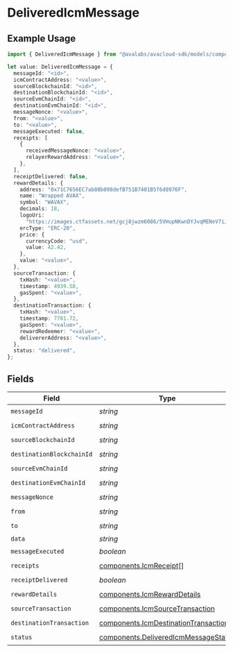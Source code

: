 # DeliveredIcmMessage

## Example Usage

```typescript
import { DeliveredIcmMessage } from "@avalabs/avacloud-sdk/models/components";

let value: DeliveredIcmMessage = {
  messageId: "<id>",
  icmContractAddress: "<value>",
  sourceBlockchainId: "<id>",
  destinationBlockchainId: "<id>",
  sourceEvmChainId: "<id>",
  destinationEvmChainId: "<id>",
  messageNonce: "<value>",
  from: "<value>",
  to: "<value>",
  messageExecuted: false,
  receipts: [
    {
      receivedMessageNonce: "<value>",
      relayerRewardAddress: "<value>",
    },
  ],
  receiptDelivered: false,
  rewardDetails: {
    address: "0x71C7656EC7ab88b098defB751B7401B5f6d8976F",
    name: "Wrapped AVAX",
    symbol: "WAVAX",
    decimals: 18,
    logoUri:
      "https://images.ctfassets.net/gcj8jwzm6086/5VHupNKwnDYJvqMENeV7iJ/fdd6326b7a82c8388e4ee9d4be7062d4/avalanche-avax-logo.svg",
    ercType: "ERC-20",
    price: {
      currencyCode: "usd",
      value: 42.42,
    },
    value: "<value>",
  },
  sourceTransaction: {
    txHash: "<value>",
    timestamp: 4939.58,
    gasSpent: "<value>",
  },
  destinationTransaction: {
    txHash: "<value>",
    timestamp: 7781.72,
    gasSpent: "<value>",
    rewardRedeemer: "<value>",
    delivererAddress: "<value>",
  },
  status: "delivered",
};
```

## Fields

| Field                                                                                        | Type                                                                                         | Required                                                                                     | Description                                                                                  |
| -------------------------------------------------------------------------------------------- | -------------------------------------------------------------------------------------------- | -------------------------------------------------------------------------------------------- | -------------------------------------------------------------------------------------------- |
| `messageId`                                                                                  | *string*                                                                                     | :heavy_check_mark:                                                                           | N/A                                                                                          |
| `icmContractAddress`                                                                         | *string*                                                                                     | :heavy_check_mark:                                                                           | N/A                                                                                          |
| `sourceBlockchainId`                                                                         | *string*                                                                                     | :heavy_check_mark:                                                                           | N/A                                                                                          |
| `destinationBlockchainId`                                                                    | *string*                                                                                     | :heavy_check_mark:                                                                           | N/A                                                                                          |
| `sourceEvmChainId`                                                                           | *string*                                                                                     | :heavy_check_mark:                                                                           | N/A                                                                                          |
| `destinationEvmChainId`                                                                      | *string*                                                                                     | :heavy_check_mark:                                                                           | N/A                                                                                          |
| `messageNonce`                                                                               | *string*                                                                                     | :heavy_check_mark:                                                                           | N/A                                                                                          |
| `from`                                                                                       | *string*                                                                                     | :heavy_check_mark:                                                                           | N/A                                                                                          |
| `to`                                                                                         | *string*                                                                                     | :heavy_check_mark:                                                                           | N/A                                                                                          |
| `data`                                                                                       | *string*                                                                                     | :heavy_minus_sign:                                                                           | N/A                                                                                          |
| `messageExecuted`                                                                            | *boolean*                                                                                    | :heavy_check_mark:                                                                           | N/A                                                                                          |
| `receipts`                                                                                   | [components.IcmReceipt](../../models/components/icmreceipt.md)[]                             | :heavy_check_mark:                                                                           | N/A                                                                                          |
| `receiptDelivered`                                                                           | *boolean*                                                                                    | :heavy_check_mark:                                                                           | N/A                                                                                          |
| `rewardDetails`                                                                              | [components.IcmRewardDetails](../../models/components/icmrewarddetails.md)                   | :heavy_check_mark:                                                                           | N/A                                                                                          |
| `sourceTransaction`                                                                          | [components.IcmSourceTransaction](../../models/components/icmsourcetransaction.md)           | :heavy_check_mark:                                                                           | N/A                                                                                          |
| `destinationTransaction`                                                                     | [components.IcmDestinationTransaction](../../models/components/icmdestinationtransaction.md) | :heavy_check_mark:                                                                           | N/A                                                                                          |
| `status`                                                                                     | [components.DeliveredIcmMessageStatus](../../models/components/deliveredicmmessagestatus.md) | :heavy_check_mark:                                                                           | N/A                                                                                          |